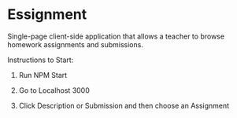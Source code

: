 # Essignment
Single­-page client­-side application that allows a teacher to browse homework assignments and submissions.

Instructions to Start:


1) Run NPM Start 


2) Go to Localhost 3000


3) Click Description or Submission and then choose an Assignment